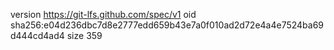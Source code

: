 version https://git-lfs.github.com/spec/v1
oid sha256:e04d236dbc7d8e2777edd659b43e7a0f010ad2d72e4a4e7524ba69d444cd4ad4
size 359
